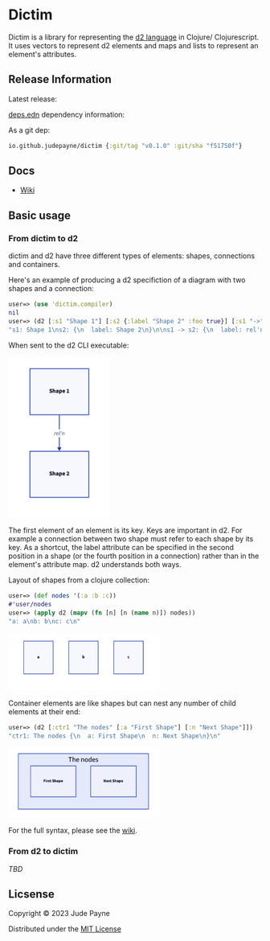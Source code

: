 # Dictim

Dictim is a library for representing the [d2 language](https://github.com/terrastruct/d2) in Clojure/ Clojurescript. It uses vectors to represent d2 elements and maps and lists to represent an element's attributes.

## Release Information

Latest release:

[deps.edn](https://clojure.org/reference/deps_and_cli) dependency information:

As a git dep:

```clojure
io.github.judepayne/dictim {:git/tag "v0.1.0" :git/sha "f51750f"}
``` 


## Docs

* [Wiki](https://github.com/judepayne/dictim/wiki)


## Basic usage

### From dictim to d2

dictim and d2 have three different types of elements: shapes, connections and containers.

Here's an example of producing a d2 specifiction of a diagram with two shapes and a connection:

```clojure
user=> (use 'dictim.compiler)
nil
user=> (d2 [:s1 "Shape 1"] [:s2 {:label "Shape 2" :foo true}] [:s1 "->" :s2 {:label "rel'n"}])
"s1: Shape 1\ns2: {\n  label: Shape 2\n}\n\ns1 -> s2: {\n  label: rel'n\n}\n\n"
```

When sent to the d2 CLI executable:

<img src="img/ex1.png" width="200">

The first element of an element is its key. Keys are important in d2. For example a connection between two shape must refer to each shape by its key.
As a shortcut, the label attribute can be specified in the second position in a shape (or the fourth position in a connection) rather than in the element's attribute map. d2 understands both ways.

Layout of shapes from a clojure collection:

```clojure
user=> (def nodes '(:a :b :c))
#'user/nodes
user=> (apply d2 (mapv (fn [n] [n (name n)]) nodes))
"a: a\nb: b\nc: c\n"
```

<img src="img/ex2.png" width="300">


Container elements are like shapes but can nest any number of child elements at their end:

```clojure
user=> (d2 [:ctr1 "The nodes" [:a "First Shape"] [:n "Next Shape"]])
"ctr1: The nodes {\n  a: First Shape\n  n: Next Shape\n}\n"
```

<img src="img/ex3.png" width="300">


For the full syntax, please see the [wiki](https://github.com/judepayne/dictim/wiki).


### From d2 to dictim


*TBD*


## Licsense

Copyright © 2023 Jude Payne

Distributed under the [MIT License](http://opensource.org/licenses/MIT)
